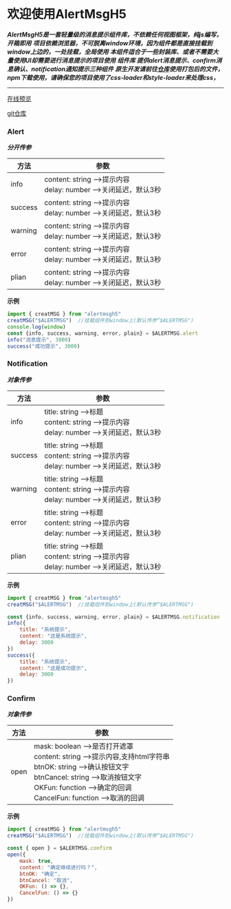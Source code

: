 # 欢迎使用AlertMsgH5

***AlertMsgH5是一套轻量级的消息提示组件库，不依赖任何视图框架，纯js编写，开箱即用***
***项目依赖浏览器，不可脱离window环境，因为组件都是直接挂载到window上边的，一处挂载，全局使用***
***本组件适合于一些封装库、或者不需要大量使用UI却需要进行消息提示的项目使用***
***组件库 提供alert消息提示、confirm消息确认、notification通知提示三种组件***
***原生开发请前往[仓库](https://github.com/sirxue66/AlertMsgH5.git)使用打包后的文件，npm下载使用，请确保您的项目使用了css-loader和style-loader来处理css，***
***

[在线预览](http://localhost/)

[git仓库](https://github.com/sirxue66/AlertMsgH5.git)

### Alert
***分开传参***

| 方法  | 参数 |
| ------------- | ------------- |
| info  | content: string -->提示内容 <br>delay: number -->关闭延迟，默认3秒  |
|success | content: string -->提示内容 <br>delay: number -->关闭延迟，默认3秒 |
|warning | content: string -->提示内容 <br>delay: number -->关闭延迟，默认3秒 |
|error |content: string -->提示内容 <br>delay: number -->关闭延迟，默认3秒   |
|plian | content: string -->提示内容 <br>delay: number -->关闭延迟，默认3秒  |

**示例**
```javascript
import { creatMSG } from "alertmsgh5"
creatMSG("$ALERTMSG")  //挂载组件到window上(默认传参“$ALERTMSG")
console.log(window)
const {info, success, warning, error, plain} = $ALERTMSG.alert
info("消息提示", 3000)
success("成功提示", 3000)

```

### Notification
***对象传参***

| 方法  | 参数 |
| ------------- | ------------- |
| info  | title: string -->标题 <br> content: string -->提示内容 <br>delay: number -->关闭延迟，默认3秒|
|success | title: string -->标题 <br> content: string -->提示内容 <br>delay: number -->关闭延迟，默认3秒|
|warning | title: string -->标题 <br> content: string -->提示内容 <br>delay: number -->关闭延迟，默认3秒|
|error | title: string -->标题 <br> content: string -->提示内容 <br>delay: number -->关闭延迟，默认3秒 |
|plian | title: string -->标题 <br> content: string -->提示内容 <br>delay: number -->关闭延迟，默认3秒  |

**示例**
```javascript
import { creatMSG } from "alertmsgh5"
creatMSG("$ALERTMSG")  //挂载组件到window上(默认传参“$ALERTMSG")

const {info, success, warning, error, plain} = $ALERTMSG.notification
info({
	title: "系统提示",
	content: "这是系统提示",
	delay: 3000
})
success({
	title: "系统提示",
	content: "这是成功提示",
	delay: 3000
})

```

### Confirm
***对象传参***

| 方法  | 参数 |
| ------------- | ------------- |
| open  | mask: boolean -->是否打开遮罩<br> content: string -->提示内容,支持html字符串 <br>btnOK: string -->确认按钮文字<br>btnCancel: string -->取消按钮文字<br>OKFun: function -->确定的回调<br>CancelFun: function -->取消的回调 |

**示例**
```javascript
import { creatMSG } from "alertmsgh5"
creatMSG("$ALERTMSG")  //挂载组件到window上(默认传参“$ALERTMSG")

const { open } = $ALERTMSG.confirm
open({
	mask: true,
	content: "确定继续进行吗？",
	btnOK: "确定",
	btnCancel: "取消",
	OKFun: () => {},
	CancelFun: () => {}
})

```














